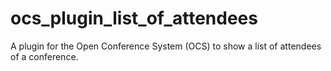 ocs_plugin_list_of_attendees
============================

A plugin for the Open Conference System (OCS) to show a list of attendees of a conference.
